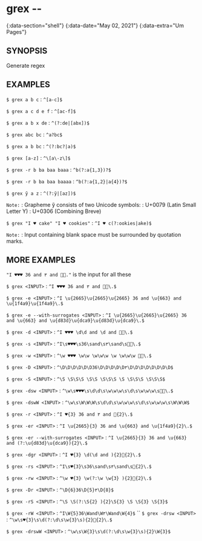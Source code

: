 # grex --
{:data-section="shell"}
{:data-date="May 02, 2021"}
{:data-extra="Um Pages"}

## SYNOPSIS
Generate regex

## EXAMPLES

`$ grex a b c`
: `^[a-c]$`

`$ grex a c d e f`
: `^[ac-f]$`

`$ grex a b x de`
: `^(?:de|[abx])$`

`$ grex abc bc`
: `^a?bc$`

`$ grex a b bc`
: `^(?:bc?|a)$`

`$ grex [a-z]`
: `^\[a\-z\]$`

`$ grex -r b ba baa baaa`
: `^b(?:a{1,3})?$`

`$ grex -r b ba baa baaaa`
: `^b(?:a{1,2}|a{4})?$`

`$ grex y̆ a z`
: `^(?:y̆|[az])$`

`Note:`
: Grapheme y̆ consists of two Unicode symbols:
: U+0079 (Latin Small Letter Y)
: U+0306 (Combining Breve)

`$ grex "I ♥ cake" "I ♥ cookies"`
: `^I ♥ c(?:ookies|ake)$`

`Note:`
: Input containing blank space must be  surrounded by quotation marks.

## MORE EXAMPLES

`"I ♥♥♥ 36 and ٣ and 💩💩."` is the input for all these

`$ grex <INPUT>`
: `^I ♥♥♥ 36 and ٣ and 💩💩\.$`

`$ grex -e <INPUT>`
: `^I \u{2665}\u{2665}\u{2665} 36 and \u{663} and \u{1f4a9}\u{1f4a9}\.$`

`$ grex -e --with-surrogates <INPUT>`
: `^I \u{2665}\u{2665}\u{2665} 36 and \u{663} and \u{d83d}\u{dca9}\u{d83d}\u{dca9}\.$`

`$ grex -d <INPUT>`
: `^I ♥♥♥ \d\d and \d and 💩💩\.$`

`$ grex -s <INPUT>`
: `^I\s♥♥♥\s36\sand\s٣\sand\s💩💩\.$`

`$ grex -w <INPUT>`
: `^\w ♥♥♥ \w\w \w\w\w \w \w\w\w 💩💩\.$`

`$ grex -D <INPUT>`
: `^\D\D\D\D\D\D36\D\D\D\D\D٣\D\D\D\D\D\D\D\D$`

`$ grex -S <INPUT>`
: `^\S \S\S\S \S\S \S\S\S \S \S\S\S \S\S\S$`

`$ grex -dsw <INPUT>`
: `^\w\s♥♥♥\s\d\d\s\w\w\w\s\d\s\w\w\w\s💩💩\.$`

`$ grex -dswW <INPUT>`
: `^\w\s\W\W\W\s\d\d\s\w\w\w\s\d\s\w\w\w\s\W\W\W$`

`$ grex -r <INPUT>`
: `^I ♥{3} 36 and ٣ and 💩{2}\.$`

`$ grex -er <INPUT>`
: `^I \u{2665}{3} 36 and \u{663} and \u{1f4a9}{2}\.$`

`$ grex -er --with-surrogates <INPUT>`
: `^I \u{2665}{3} 36 and \u{663} and (?:\u{d83d}\u{dca9}){2}\.$`

`$ grex -dgr <INPUT>`
: `^I ♥{3} \d(\d and ){2}💩{2}\.$`

`$ grex -rs <INPUT>`
: `^I\s♥{3}\s36\sand\s٣\sand\s💩{2}\.$`

`$ grex -rw <INPUT>`
: `^\w ♥{3} \w(?:\w \w{3} ){2}💩{2}\.$`

`$ grex -Dr <INPUT>`
: `^\D{6}36\D{5}٣\D{8}$`

`$ grex -rS <INPUT>`
: `^\S \S(?:\S{2} ){2}\S{3} \S \S{3} \S{3}$`

`$ grex -rW <INPUT>`
: `^I\W{5}36\Wand\W٣\Wand\W{4}$`
``
`$ grex -drsw <INPUT>`
: `^\w\s♥{3}\s\d(?:\d\s\w{3}\s){2}💩{2}\.$`

`$ grex -drswW <INPUT>`
: `^\w\s\W{3}\s\d(?:\d\s\w{3}\s){2}\W{3}$`
